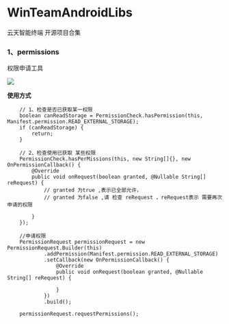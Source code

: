 # WinTeamAndroidLibs

 云天智能终端 开源项目合集

### 1、permissions
 权限申请工具

 [![](https://jitpack.io/v/Winteam-From-Shenzhen/WinTeamAndroidLibs.svg)](https://jitpack.io/#Winteam-From-Shenzhen/WinTeamAndroidLibs)


 **使用方式**


        // 1、检查是否已获取某一权限    
        boolean canReadStorage = PermissionCheck.hasPermission(this, Manifest.permission.READ_EXTERNAL_STORAGE);
        if (canReadStorage) {
            return;
        }
    
        // 2、检查使用已获取 某些权限
        PermissionCheck.hasPerMissions(this, new String[]{}, new OnPermissionCallback() {
            @Override
            public void onRequest(boolean granted, @Nullable String[] reRequest) {
                // granted 为true ,表示已全部允许，
                // granted 为false ,请 检查 reRequest ，reRequest表示 需要再次申请的权限           
                
            }
        });
            
        //申请权限        
        PermissionRequest permissionRequest = new PermissionRequest.Builder(this)
                .addPermission(Manifest.permission.READ_EXTERNAL_STORAGE)
                .setCallback(new OnPermissionCallback() {
                    @Override
                    public void onRequest(boolean granted, @Nullable String[] reRequest) {

                    }
                })
                .build();

        permissionRequest.requestPermissions();
